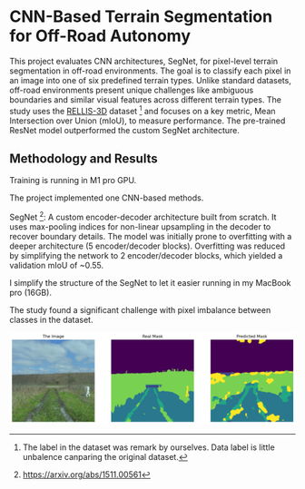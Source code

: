 # CNN-Based Terrain Segmentation for Off-Road Autonomy

This project evaluates CNN architectures, SegNet, for pixel-level terrain segmentation in off-road environments. The goal is to classify each pixel in an image into one of six predefined terrain types. Unlike standard datasets, off-road environments present unique challenges like ambiguous boundaries and similar visual features across different terrain types. The study uses the [RELLIS-3D](https://github.com/unmannedlab/RELLIS-3D) dataset [^1] and focuses on a key metric, Mean Intersection over Union (mIoU), to measure performance. The pre-trained ResNet model outperformed the custom SegNet architecture. 

## Methodology and Results

Training is running in M1 pro GPU.

The project implemented one CNN-based methods.

SegNet [^2]: A custom encoder-decoder architecture built from scratch. It uses max-pooling indices for non-linear upsampling in the decoder to recover boundary details. The model was initially prone to overfitting with a deeper architecture (5 encoder/decoder blocks). Overfitting was reduced by simplifying the network to 2 encoder/decoder blocks, which yielded a validation mIoU of ~0.55.

I simplify the structure of the SegNet to let it easier running in my MacBook pro (16GB).

The study found a significant challenge with pixel imbalance between classes in the dataset.

![output](output.png "Predicted Mask")

[^1]: The label in the dataset was remark by ourselves. Data label is little unbalence canparing the original dataset.

[^2]: https://arxiv.org/abs/1511.00561